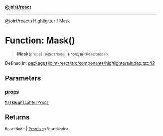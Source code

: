 [**@joint/react**](../../../README.md)

***

[@joint/react](../../../README.md) / [Highlighter](../README.md) / Mask

# Function: Mask()

> **Mask**(`props`): `ReactNode` \| [`Promise`](https://developer.mozilla.org/docs/Web/JavaScript/Reference/Global_Objects/Promise)\<`ReactNode`\>

Defined in: [packages/joint-react/src/components/highlighters/index.tsx:42](https://github.com/samuelgja/joint/blob/main/packages/joint-react/src/components/highlighters/index.tsx#L42)

## Parameters

### props

[`MaskHighlighterProps`](../../../interfaces/MaskHighlighterProps.md)

## Returns

`ReactNode` \| [`Promise`](https://developer.mozilla.org/docs/Web/JavaScript/Reference/Global_Objects/Promise)\<`ReactNode`\>
